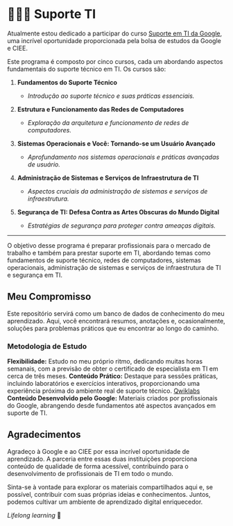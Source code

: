 # 👨🏽‍💻 Suporte TI

Atualmente estou dedicado a participar do curso [Suporte em TI da Google](https://www.coursera.org/programs/grow-with-google-mlf5u/professional-certificates/suporte-em-ti-do-google), uma incrível oportunidade proporcionada pela bolsa de estudos da Google e CIEE.

Este programa é composto por cinco cursos, cada um abordando aspectos fundamentais do suporte técnico em TI. Os cursos são:

1. **Fundamentos do Suporte Técnico**
   - _Introdução ao suporte técnico e suas práticas essenciais._

2. **Estrutura e Funcionamento das Redes de Computadores**
   - _Exploração da arquitetura e funcionamento de redes de computadores._

3. **Sistemas Operacionais e Você: Tornando-se um Usuário Avançado**
   - _Aprofundamento nos sistemas operacionais e práticas avançadas de usuário._

4. **Administração de Sistemas e Serviços de Infraestrutura de TI**
   - _Aspectos cruciais da administração de sistemas e serviços de infraestrutura._

5. **Segurança de TI: Defesa Contra as Artes Obscuras do Mundo Digital**
   - _Estratégias de segurança para proteger contra ameaças digitais._

---
O objetivo desse programa é preparar profissionais para o mercado de trabalho e também para prestar suporte em TI, abordando temas como fundamentos de suporte técnico, redes de computadores, sistemas operacionais, administração de sistemas e serviços de infraestrutura de TI e segurança em TI.

## Meu Compromisso

Este repositório servirá como um banco de dados de conhecimento do meu aprendizado.
Aqui, você encontrará resumos, anotações e, ocasionalmente, soluções para problemas práticos que eu encontrar ao longo do caminho.

### Metodologia de Estudo

**Flexibilidade:** Estudo no meu próprio ritmo, dedicando muitas horas semanais, com a previsão de obter o certificado de especialista em TI em cerca de três meses.
**Conteúdo Prático:** Destaque para sessões práticas, incluindo laboratórios e exercícios interativos, proporcionando uma experiência próxima do ambiente real de suporte técnico. [Qwiklabs](https://go.qwiklabs.com/)
**Conteúdo Desenvolvido pelo Google:** Materiais criados por profissionais do Google, abrangendo desde fundamentos até aspectos avançados em suporte de TI.

## Agradecimentos

Agradeço à Google e ao CIEE por essa incrível oportunidade de aprendizado. A parceria entre essas duas instituições proporciona conteúdo de qualidade de forma acessível, contribuindo para o desenvolvimento de profissionais de TI em todo o mundo.

Sinta-se à vontade para explorar os materiais compartilhados aqui e, se possível, contribuir com suas próprias ideias e conhecimentos. Juntos, podemos cultivar um ambiente de aprendizado digital enriquecedor.

_Lifelong learning_ 🌳
